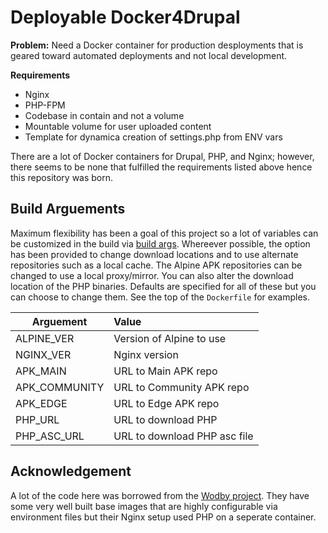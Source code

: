 # Deployable Docker4Drupal
**Problem:** Need a Docker container for production desployments that is geared toward automated deployments and not local development.

**Requirements**
 * Nginx
 * PHP-FPM
 * Codebase in contain and not a volume
 * Mountable volume for user uploaded content
 * Template for dynamica creation of settings.php from ENV vars

There are a lot of Docker containers for Drupal, PHP, and Nginx; however, there seems to be none that fulfilled the requirements listed above hence this repository was born.

## Build Arguements
Maximum flexibility has been a goal of this project so a lot of variables can be customized in the build via [build args](https://docs.docker.com/engine/reference/commandline/build/#set-build-time-variables---build-arg). Whereever possible, the option has been provided to change download locations and to use alternate repositories such as a local cache. The Alpine APK repositories can be changed to use a local proxy/mirror. You can also alter the download location of the PHP binaries. Defaults are specified for all of these but you can choose to change them. See the top of the `Dockerfile` for examples.

| Arguement        | Value           |
| ------------- |:-------------|
| ALPINE_VER     | Version of Alpine to use |
| NGINX_VER      | Nginx version      |
| APK_MAIN       | URL to Main APK repo      |
| APK_COMMUNITY       | URL to Community APK repo      |
| APK_EDGE       | URL to Edge APK repo      |
| PHP_URL       | URL to download PHP      |
| PHP_ASC_URL       | URL to download PHP asc file      |


## Acknowledgement
A lot of the code here was borrowed from the [Wodby project](https://github.com/wodby). They have some very well built base images that are highly configurable via environment
files but their Nginx setup used PHP on a seperate container.
